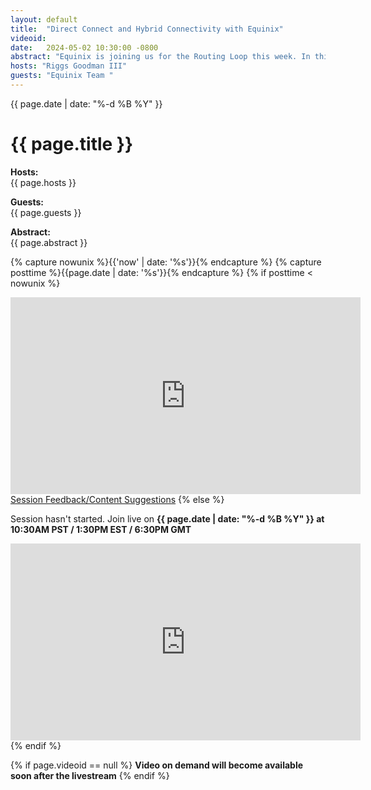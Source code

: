 ```yaml
---
layout: default
title:  "Direct Connect and Hybrid Connectivity with Equinix"
videoid:
date:   2024-05-02 10:30:00 -0800
abstract: "Equinix is joining us for the Routing Loop this week. In this session, we will dive deep into the capabilities Equinix provides as a AWS Direct Connect partner to provide connectivity for hybrid workloads. In addition, we will have the Direct Connect Product Manager with us to discuss new capabilities we recently launched with DX"
hosts: "Riggs Goodman III"
guests: "Equinix Team "
---
```

<div class="content-area">
  <span class="date">{{ page.date | date: "%-d %B %Y" }}</span>

  <h1>{{ page.title }}</h1>

  <p><b>Hosts:</b><br>{{ page.hosts }}</p>
  <p><b>Guests:</b><br>{{ page.guests }}</p>
  <div class="abstract">
    <b>Abstract:</b><br>{{ page.abstract }}
  </div>

  {% capture nowunix %}{{'now' | date: '%s'}}{% endcapture %}
  {% capture posttime %}{{page.date | date: '%s'}}{% endcapture %}
  {% if posttime < nowunix %}   
    <div class="video-container">
      <iframe src="https://player.twitch.tv/?video={{ page.videoid }}&parent=www.theroutingloop.net&parent=127.0.0.1&autoplay=false" height="315" width="560" allowfullscreen="" frameborder="0"></iframe>
    </div>
    <a href="https://pulse.aws/survey/6ONETCNV" class="button">Session Feedback/Content Suggestions</a>
  {% else %}
    <p>Session hasn't started. Join live on <b>{{ page.date | date: "%-d %B %Y" }} at 10:30AM PST / 1:30PM EST / 6:30PM GMT</b></p>
    <div class="video-container">
      <iframe src="https://player.twitch.tv/?channel=aws&parent=www.theroutingloop.net&parent=127.0.0.1&autoplay=false" height="315" width="560" allowfullscreen="" frameborder="0"></iframe>
    </div>
  {% endif %}

  {% if page.videoid == null %}
    <b>Video on demand will become available soon after the livestream</b>
  {% endif %}
</div>
